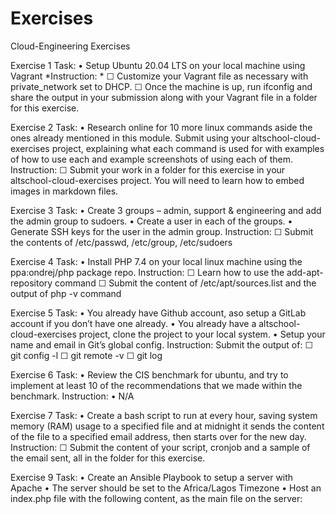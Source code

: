 # Exercises
Cloud-Engineering Exercises

Exercise 1
Task:
• Setup Ubuntu 20.04 LTS on your local machine using Vagrant
*Instruction: *
☐ Customize your Vagrant file as necessary with private_network set to DHCP.
☐ Once the machine is up, run ifconfig and share the output in your submission along with your Vagrant file in a folder for this exercise.

Exercise 2
Task:
• Research online for 10 more linux commands aside the ones already mentioned in this module. Submit using your altschool-cloud-exercises project, explaining what each command is used for with examples of how to use each and example screenshots of using each of them.
Instruction:
☐ Submit your work in a folder for this exercise in your altschool-cloud-exercises project. You will need to learn how to embed images in markdown files.

Exercise 3
Task:
• Create 3 groups – admin, support & engineering and add the admin group to sudoers.
• Create a user in each of the groups.
• Generate SSH keys for the user in the admin group.
Instruction:
☐ Submit the contents of /etc/passwd, /etc/group, /etc/sudoers

Exercise 4
Task:
• Install PHP 7.4 on your local linux machine using the ppa:ondrej/php package repo.
Instruction:
☐ Learn how to use the add-apt-repository command
☐ Submit the content of /etc/apt/sources.list and the output of php -v command

Exercise 5
Task:
• You already have Github account, aso setup a GitLab account if you don’t have one already.
• You already have a altschool-cloud-exercises project, clone the project to your local system.
• Setup your name and email in Git’s global config.
Instruction:
Submit the output of:
☐ git config -l
☐ git remote -v
☐ git log

Exercise 6
Task:
• Review the CIS benchmark for ubuntu, and try to implement at least 10 of the recommendations that we made within the benchmark.
Instruction:
• N/A

Exercise 7
Task:
• Create a bash script to run at every hour, saving system memory (RAM) usage to a specified file and at midnight it sends the content of the file to a specified email address, then starts over for the new day.
Instruction:
☐ Submit the content of your script, cronjob and a sample of the email sent, all in the folder for this exercise.



Exercise 9
Task:
• Create an Ansible Playbook to setup a server with Apache
• The server should be set to the Africa/Lagos Timezone
• Host an index.php file with the following content, as the main file on the server:
<?php
date("F d, Y h:i:s A e", time());
?>
